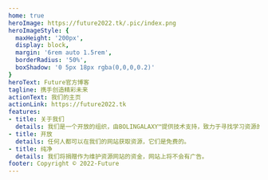 ```yaml
---
home: true
heroImage: https://future2022.tk/.pic/index.png
heroImageStyle: {
  maxHeight: '200px',
  display: block,
  margin: '6rem auto 1.5rem',
  borderRadius: '50%',
  boxShadow: '0 5px 18px rgba(0,0,0,0.2)'
}
heroText: Future官方博客
tagline: 携手创造精彩未来
actionText: 我们的主页
actionLink: https://future2022.tk
features:
- title: 关于我们
  details: 我们是一个开放的组织，由BOLINGALAXY™提供技术支持，致力于寻找学习资源的收集及整理。
- title: 开放
  details: 任何人都可以在我们的网站获取资源，它们是免费的。
- title: 纯净
  details: 我们将捐赠作为维护资源网站的资金，网站上将不会有广告。
footer: Copyright © 2022-Future
---
```

